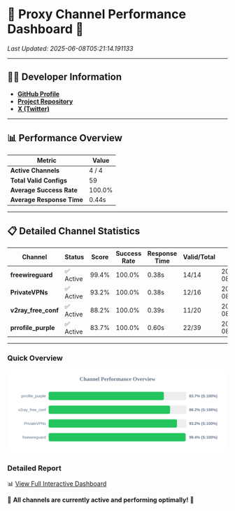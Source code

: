 # 🌟 Proxy Channel Performance Dashboard 🌟

_Last Updated: 2025-06-08T05:21:14.191133_

---

## 👩‍💻 Developer Information

- **[GitHub Profile](https://github.com/4n0nymou3)**  
- **[Project Repository](https://github.com/4n0nymou3/multi-proxy-config-fetcher)**  
- **[X (Twitter)](https://x.com/4n0nymou3)**  

---

## 📊 Performance Overview

| Metric                | Value       |
|-----------------------|-------------|
| **Active Channels**   | 4 / 4       |
| **Total Valid Configs** | 59          |
| **Average Success Rate** | 100.0%      |
| **Average Response Time** | 0.44s       |

---

## 📋 Detailed Channel Statistics

| Channel          | Status     | Score  | Success Rate | Response Time | Valid/Total | Last Success               |
|------------------|------------|--------|--------------|---------------|-------------|----------------------------|
| **freewireguard**  | ✅ Active  | 99.4%  | 100.0% | 0.38s         | 14/14       | 2025-06-08T05:21:14.189738 |
| **PrivateVPNs**  | ✅ Active  | 93.2%  | 100.0% | 0.38s         | 12/16       | 2025-06-08T05:21:13.783999 |
| **v2ray_free_conf**  | ✅ Active  | 88.2%  | 100.0% | 0.39s         | 11/20       | 2025-06-08T05:21:13.368494 |
| **prrofile_purple**  | ✅ Active  | 83.7%  | 100.0% | 0.60s         | 22/39       | 2025-06-08T05:21:12.929474 |

---

### Quick Overview
<div align="center">
  <a href="https://raw.githubusercontent.com/nullluser/NullRepo/refs/heads/main/assets/channel_stats_chart.svg">
    <img src="https://raw.githubusercontent.com/nullluser/NullRepo/refs/heads/main/assets/channel_stats_chart.svg" alt="Source Performance Statistics" width="800">
  </a>
</div>

### Detailed Report
📊 [View Full Interactive Dashboard](https://htmlpreview.github.io/?https://github.com/nullluser/NullRepo/blob/main/assets/performance_report.html)

🎉 **All channels are currently active and performing optimally!** 🎉
